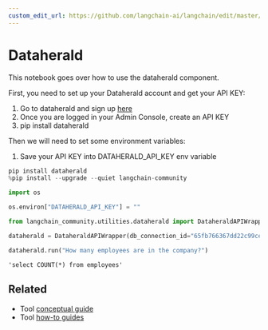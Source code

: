 ```yaml
---
custom_edit_url: https://github.com/langchain-ai/langchain/edit/master/docs/docs/integrations/tools/dataherald.ipynb
---
```

# Dataherald

This notebook goes over how to use the dataherald component.

First, you need to set up your Dataherald account and get your API KEY:

1. Go to dataherald and sign up [here](https://www.dataherald.com/)
2. Once you are logged in your Admin Console, create an API KEY
3. pip install dataherald

Then we will need to set some environment variables:
1. Save your API KEY into DATAHERALD_API_KEY env variable


```python
pip install dataherald
%pip install --upgrade --quiet langchain-community
```


```python
import os

os.environ["DATAHERALD_API_KEY"] = ""
```


```python
from langchain_community.utilities.dataherald import DataheraldAPIWrapper
```


```python
dataherald = DataheraldAPIWrapper(db_connection_id="65fb766367dd22c99ce1a12d")
```


```python
dataherald.run("How many employees are in the company?")
```



```output
'select COUNT(*) from employees'
```



## Related

- Tool [conceptual guide](/docs/concepts/#tools)
- Tool [how-to guides](/docs/how_to/#tools)
